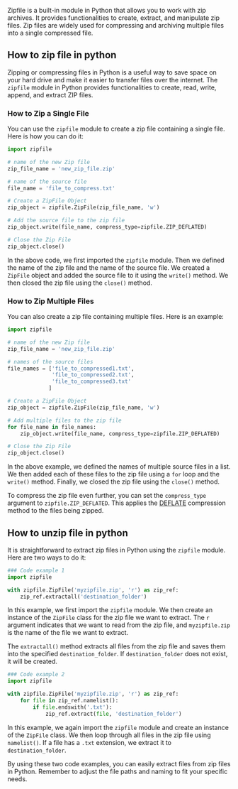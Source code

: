 Zipfile is a built-in module in Python that allows you to work with zip archives. It provides functionalities to create, extract, and manipulate zip files. Zip files are widely used for compressing and archiving multiple files into a single compressed file. 
  
## How to zip file in python  

Zipping or compressing files in Python is a useful way to save space on your hard drive and make it easier to transfer files over the internet. The `zipfile` module in Python provides functionalities to create, read, write, append, and extract ZIP files.

### How to Zip a Single File

You can use the `zipfile` module to create a zip file containing a single file. Here is how you can do it:

```python
import zipfile

# name of the new Zip file
zip_file_name = 'new_zip_file.zip'

# name of the source file
file_name = 'file_to_compress.txt'

# Create a ZipFile Object
zip_object = zipfile.ZipFile(zip_file_name, 'w')

# Add the source file to the zip file
zip_object.write(file_name, compress_type=zipfile.ZIP_DEFLATED)

# Close the Zip File
zip_object.close()
```

In the above code, we first imported the `zipfile` module. Then we defined the name of the zip file and the name of the source file. We created a `ZipFile` object and added the source file to it using the `write()` method. We then closed the zip file using the `close()` method.

### How to Zip Multiple Files

You can also create a zip file containing multiple files. Here is an example:

```python
import zipfile

# name of the new Zip file
zip_file_name = 'new_zip_file.zip'

# names of the source files
file_names = ['file_to_compressed1.txt',
              'file_to_compressed2.txt',
              'file_to_compressed3.txt'
             ]

# Create a ZipFile Object
zip_object = zipfile.ZipFile(zip_file_name, 'w')

# Add multiple files to the zip file
for file_name in file_names:
    zip_object.write(file_name, compress_type=zipfile.ZIP_DEFLATED)

# Close the Zip File
zip_object.close()
```

In the above example, we defined the names of multiple source files in a list. We then added each of these files to the zip file using a `for` loop and the `write()` method. Finally, we closed the zip file using the `close()` method.

To compress the zip file even further, you can set the `compress_type` argument to `zipfile.ZIP_DEFLATED`. This applies the [DEFLATE](https://en.wikipedia.org/wiki/DEFLATE) compression method to the files being zipped.  
  
## How to unzip file in python  

It is straightforward to extract zip files in Python using the `zipfile` module. Here are two ways to do it:

```python
### Code example 1
import zipfile

with zipfile.ZipFile('myzipfile.zip', 'r') as zip_ref:
    zip_ref.extractall('destination_folder')
```

In this example, we first import the `zipfile` module. We then create an instance of the `ZipFile` class for the zip file we want to extract. The `r` argument indicates that we want to read from the zip file, and `myzipfile.zip` is the name of the file we want to extract.

The `extractall()` method extracts all files from the zip file and saves them into the specified `destination_folder`. If `destination_folder` does not exist, it will be created.

```python
### Code example 2
import zipfile

with zipfile.ZipFile('myzipfile.zip', 'r') as zip_ref:
    for file in zip_ref.namelist():
        if file.endswith('.txt'):
            zip_ref.extract(file, 'destination_folder')
```

In this example, we again import the `zipfile` module and create an instance of the `ZipFile` class. We then loop through all files in the zip file using `namelist()`. If a file has a `.txt` extension, we extract it to `destination_folder`.

By using these two code examples, you can easily extract files from zip files in Python. Remember to adjust the file paths and naming to fit your specific needs.  
